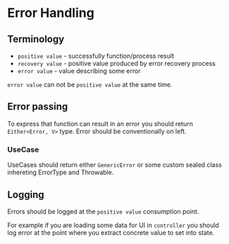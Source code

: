 # Error Handling

## Terminology

- `positive value` - successfully function/process result
- `recovery value` - positive value produced by error recovery process
- `error value` - value describing some error

`error value` can not be `positive value` at the same time.

## Error passing

To express that function can result in an error you should return `Either<Error, V>`  type. Error should be conventionally on left.

### UseCase

UseCases should return either `GenericError` or some custom sealed class inhereting ErrorType and Throwable.

## Logging

Errors should be logged at the `positive value` consumption point.

For example if you are loading some data for UI in `controller` you should log error at the point
where you extract concrete value to set into state.
